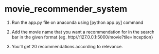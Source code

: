 # movie_recommender_system

1) Run the app.py file on anaconda using [python app.py] command

2) Add the movie name that you want a recommendation for in the search bar in the given format {eg. http//:127.0.0.1:5000/movie?tile=Inception}

3) You'll get 20 recommendations according to relevance.
